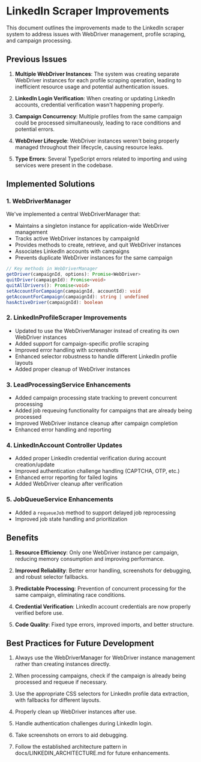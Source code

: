 # LinkedIn Scraper Improvements

This document outlines the improvements made to the LinkedIn scraper system to address issues with WebDriver management, profile scraping, and campaign processing.

## Previous Issues

1. **Multiple WebDriver Instances**: The system was creating separate WebDriver instances for each profile scraping operation, leading to inefficient resource usage and potential authentication issues.

2. **LinkedIn Login Verification**: When creating or updating LinkedIn accounts, credential verification wasn't happening properly.

3. **Campaign Concurrency**: Multiple profiles from the same campaign could be processed simultaneously, leading to race conditions and potential errors.

4. **WebDriver Lifecycle**: WebDriver instances weren't being properly managed throughout their lifecycle, causing resource leaks.

5. **Type Errors**: Several TypeScript errors related to importing and using services were present in the codebase.

## Implemented Solutions

### 1. WebDriverManager

We've implemented a central WebDriverManager that:

- Maintains a singleton instance for application-wide WebDriver management
- Tracks active WebDriver instances by campaignId
- Provides methods to create, retrieve, and quit WebDriver instances
- Associates LinkedIn accounts with campaigns
- Prevents duplicate WebDriver instances for the same campaign

```typescript
// Key methods in WebDriverManager
getDriver(campaignId, options): Promise<WebDriver>
quitDriver(campaignId): Promise<void>
quitAllDrivers(): Promise<void>
setAccountForCampaign(campaignId, accountId): void
getAccountForCampaign(campaignId): string | undefined
hasActiveDriver(campaignId): boolean
```

### 2. LinkedInProfileScraper Improvements

- Updated to use the WebDriverManager instead of creating its own WebDriver instances
- Added support for campaign-specific profile scraping
- Improved error handling with screenshots
- Enhanced selector robustness to handle different LinkedIn profile layouts
- Added proper cleanup of WebDriver instances

### 3. LeadProcessingService Enhancements

- Added campaign processing state tracking to prevent concurrent processing
- Added job requeuing functionality for campaigns that are already being processed
- Improved WebDriver instance cleanup after campaign completion
- Enhanced error handling and reporting

### 4. LinkedInAccount Controller Updates

- Added proper LinkedIn credential verification during account creation/update
- Improved authentication challenge handling (CAPTCHA, OTP, etc.)
- Enhanced error reporting for failed logins
- Added WebDriver cleanup after verification

### 5. JobQueueService Enhancements

- Added a `requeueJob` method to support delayed job reprocessing
- Improved job state handling and prioritization

## Benefits

1. **Resource Efficiency**: Only one WebDriver instance per campaign, reducing memory consumption and improving performance.

2. **Improved Reliability**: Better error handling, screenshots for debugging, and robust selector fallbacks.

3. **Predictable Processing**: Prevention of concurrent processing for the same campaign, eliminating race conditions.

4. **Credential Verification**: LinkedIn account credentials are now properly verified before use.

5. **Code Quality**: Fixed type errors, improved imports, and better structure.

## Best Practices for Future Development

1. Always use the WebDriverManager for WebDriver instance management rather than creating instances directly.

2. When processing campaigns, check if the campaign is already being processed and requeue if necessary.

3. Use the appropriate CSS selectors for LinkedIn profile data extraction, with fallbacks for different layouts.

4. Properly clean up WebDriver instances after use.

5. Handle authentication challenges during LinkedIn login.

6. Take screenshots on errors to aid debugging.

7. Follow the established architecture pattern in docs/LINKEDIN_ARCHITECTURE.md for future enhancements.
